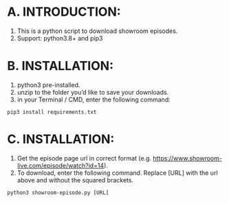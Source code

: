 # A. INTRODUCTION:
1. This is a python script to download showroom episodes.
2. Support: python3.8+ and pip3 

# B. INSTALLATION:
1. python3 pre-installed.
2. unzip to the folder you’d like to save your downloads.
3. in your Terminal / CMD, enter the following command:

```pip3 install requirements.txt```


# C. INSTALLATION:
1. Get the episode page url in correct format (e.g. https://www.showroom-live.com/episode/watch?id=14).
2. To download, enter the following command. Replace [URL] with the url above and without the squared brackets.

```python3 showroom-episode.py [URL]```
 